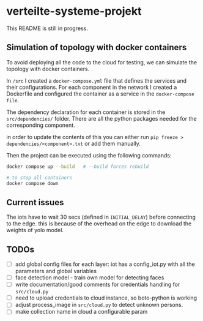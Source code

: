 # verteilte-systeme-projekt

This README is still in progress.


## Simulation of topology with docker containers
To avoid deploying all the code to the cloud for testing, we can simulate the topology with docker containers.

In `/src` I created a `docker-compose.yml` file that defines the services and their configurations.
For each component in the network I created a Dockerfile and configured the container as a service in the `docker-compose file`. 

The dependency declaration for each container is stored in the `src/dependencies/` folder. There are all the python packages needed for the corresponding component.

in order to update the contents of this you can either run `pip freeze > dependencies/<component>.txt` or add them manually. 

Then the project can be executed using the following commands: 

```bash
docker compose up --build   # --build forces rebuild

# to stop all containers
docker compose down
``` 


## Current issues
The iots have to wait 30 secs (defined in `INITIAL_DELAY`) before connecting to the edge. this is because of the overhead on the edge to download the weights of yolo model. 





## TODOs
- [ ] add global config files for each layer: iot has a config_iot.py with all the parameters and global variables
- [ ] face detection model - train own  model for detecting faces
- [ ] write documentation/good comments for credentials handling for `src/cloud.py` 
- [ ] need to upload credentials to cloud instance, so boto-python is working
- [ ] adjust process_image  in `src/cloud.py` to detect unknown persons.
- [ ] make collection name in cloud a configurable param